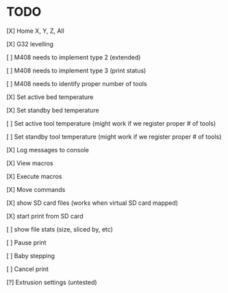 TODO
=====
[X] Home X, Y, Z, All

[X] G32 levelling

[ ] M408 needs to implement type 2 (extended)

[ ] M408 needs to implement type 3 (print status)

[ ] M408 needs to identify proper number of tools

[X] Set active bed temperature 

[X] Set standby bed temperature

[ ] Set active tool temperature (might work if we register proper # of tools)

[ ] Set standby tool temperature (might work if we register proper # of tools)

[X] Log messages to console

[X] View macros

[X] Execute macros

[X] Move commands

[X] show SD card files (works when virtual SD card mapped)

[X] start print from SD card

[ ] show file stats (size, sliced by, etc)

[ ] Pause print

[ ] Baby stepping

[ ] Cancel print

[?] Extrusion settings (untested)
